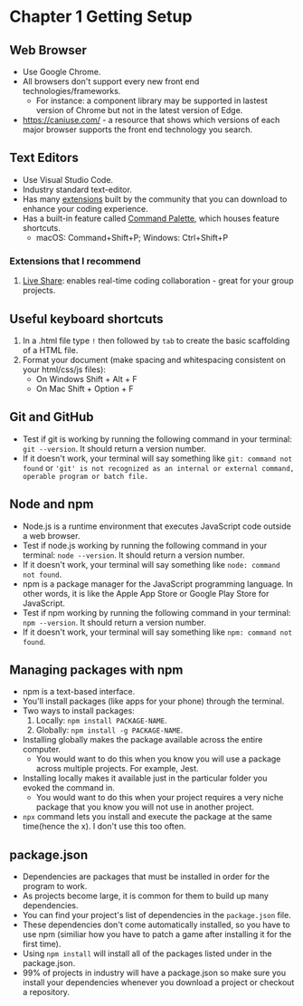 # Chapter 1 Getting Setup
## Web Browser
- Use Google Chrome.
- All browsers don't support every new front end technologies/frameworks.
    - For instance: a component library may be supported in lastest version of Chrome but not in the latest version of Edge.
- https://caniuse.com/ - a resource that shows which versions of each major browser supports the front end technology you search.

## Text Editors
- Use Visual Studio Code.
- Industry standard text-editor.
- Has many [extensions](https://code.visualstudio.com/docs/editor/extension-marketplace) built by the community that you can download to enhance your coding experience.
- Has a built-in feature called [Command Palette](https://code.visualstudio.com/docs/getstarted/userinterface#_command-palette), which houses feature shortcuts.
    - macOS: Command+Shift+P; Windows: Ctrl+Shift+P

### Extensions that I recommend
1. [Live Share](https://marketplace.visualstudio.com/items?itemName=MS-vsliveshare.vsliveshare): enables real-time coding collaboration - great for your group projects.

## Useful keyboard shortcuts
1. In a .html file type ```!``` then followed by ```tab``` to create the basic scaffolding of a HTML file.
2. Format your document (make spacing and whitespacing consistent on your html/css/js files):
    - On Windows Shift + Alt + F
    - On Mac Shift + Option + F

## Git and GitHub
- Test if git is working by running the following command in your terminal: ```git --version```. It should return a version number.
- If it doesn't work, your terminal will say something like ```git: command not found``` or ```'git' is not recognized as an internal or external command,
operable program or batch file.```

## Node and npm
- Node.js is a runtime environment that executes JavaScript code outside a web browser. 
- Test if node.js working by running the following command in your terminal: ```node --version```. It should return a version number.
- If it doesn't work, your terminal will say something like ```node: command not found```.
- npm is a package manager for the JavaScript programming language. In other words, it is like the Apple App Store or Google Play Store for JavaScript.
- Test if npm working by running the following command in your terminal: ```npm --version```. It should return a version number.
- If it doesn't work, your terminal will say something like ```npm: command not found```.

## Managing packages with npm
- npm is a text-based interface.
- You'll install packages (like apps for your phone) through the terminal.
- Two ways to install packages:
    1. Locally: ```npm install PACKAGE-NAME```.
    2. Globally: ```npm install -g PACKAGE-NAME```.
- Installing globally makes the package available across the entire computer.
    - You would want to do this when you know you will use a package across multiple projects. For example, Jest.
- Installing locally makes it available just in the particular folder you evoked the command in.
    - You would want to do this when your project requires a very niche package that you know you will not use in another project.
- ```npx``` command lets you install and execute the package at the same time(hence the x). I don't use this too often.

## package.json
- Dependencies are packages that must be installed in order for the program to work.
- As projects become large, it is common for them to build up many dependencies.
- You can find your project's list of dependencies in the ```package.json``` file.
- These dependencies don't come automatically installed, so you have to use npm (similiar how you have to patch a game after installing it for the first time).
- Using ```npm install``` will install all of the packages listed under in the package.json.
- 99% of projects in industry will have a package.json so make sure you install your dependencies whenever you download a project or checkout a repository. 